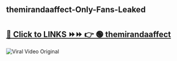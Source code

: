 
 ## themirandaaffect-Only-Fans-Leaked

# <h2><a href="https://clipsfans.com/themirandaaffect&ref=git">🔗 Click to LINKS ⏩⏩ 👉 🟢 themirandaaffect </a></h2>

<a href="https://clipsfans.com/themirandaaffect&ref=git" rel="nofollow" data-target="animated-image.originalLink"><img src="https://i.ibb.co.com/xMMVF88/686577567.gif" alt="Viral Video Original" style="max-width: 100%; display: inline-block;" data-target="animated-image.originalImage"></a>
